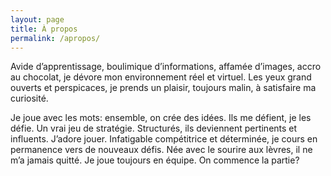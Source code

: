 ```yaml
---
layout: page
title: À propos
permalink: /apropos/
---
```


Avide d’apprentissage, boulimique d’informations, affamée d’images, accro au chocolat, je dévore mon environnement réel et virtuel. Les yeux grand ouverts et perspicaces, je prends un plaisir, toujours malin, à satisfaire ma curiosité.

Je joue avec les mots: ensemble, on crée des idées. Ils me défient, je les défie. Un vrai jeu de stratégie. Structurés, ils deviennent pertinents et influents. J’adore jouer. Infatigable compétitrice et déterminée, je cours en permanence vers de nouveaux défis. Née avec le sourire aux lèvres, il ne m’a jamais quitté. Je joue toujours en équipe. On commence la partie?
